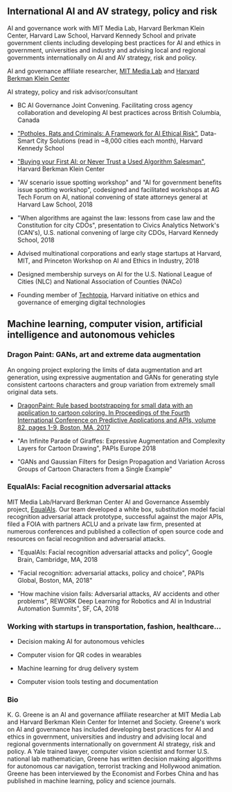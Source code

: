 ## International AI and AV strategy, policy and risk
AI and governance work with MIT Media Lab, Harvard Berkman Klein Center, Harvard Law School, Harvard Kennedy School and private government clients including developing best practices for AI and ethics in government, universities and industry and advising local and regional governments internationally on AI and AV strategy, risk and policy. 

AI and governance affiliate researcher, [MIT Media Lab](https://www.media.mit.edu/people/ggreene/overview/) and [Harvard Berkman Klein Center](https://cyber.harvard.edu/people/gretchen-greene)

AI strategy, policy and risk advisor/consultant

- BC AI Governance Joint Convening. Facilitating cross agency collaboration and developing AI best practices across British Columbia, Canada

- ["Potholes, Rats and Criminals: A Framework for AI Ethical Risk"](https://datasmart.ash.harvard.edu/news/article/potholes-rats-and-criminals), Data-Smart City Solutions (read in ~8,000 cities each month), Harvard Kennedy School

- ["Buying your First AI: or Never Trust a Used Algorithm Salesman"](https://medium.com/berkman-klein-center/buying-your-first-ai-136cd2e6dd2), Harvard Berkman Klein Center

- "AV scenario issue spotting workshop" and "AI for government benefits issue spotting workshop", codesigned and facilitated workshops at AG Tech Forum on AI, national convening of state attorneys general at Harvard Law School, 2018

- "When algorithms are against the law: lessons from case law and the Constitution for city CDOs", presentation to Civics Analytics Network's (CAN's), U.S. national convening of large city CDOs, Harvard Kennedy School, 2018 

- Advised multinational corporations and early stage startups at Harvard, MIT, and Princeton Workshop on AI and Ethics in Industry, 2018

- Designed membership surveys on AI for the U.S. National League of Cities (NLC) and National Association of Counties (NACo)

- Founding member of [Techtopia](http://techtopia.harvard.edu/), Harvard initiative on ethics and governance of emerging digital technologies

## Machine learning, computer vision, artificial intelligence and autonomous vehicles
### Dragon Paint: GANs, art and extreme data augmentation
An ongoing project exploring the limits of data augmentation and art generation, using expressive augmentation and GANs for generating style consistent cartoons characters and group variation from extremely small original data sets.

- [DragonPaint: Rule based bootstrapping for small data with an application to cartoon coloring. In Proceedings of the Fourth International Conference on Predictive Applications and APIs, volume 82, pages 1-9, Boston, MA, 2017](https://www.papis.io/proceedings)

- "An Infinite Parade of Giraffes: Expressive Augmentation and Complexity Layers for Cartoon Drawing", PAPIs Europe 2018 

- "GANs and Gaussian Filters for Design Propagation and Variation Across Groups of Cartoon Characters from a Single Example"

### EqualAIs: Facial recognition adversarial attacks
MIT Media Lab/Harvard Berkman Center AI and Governance Assembly project, [EqualAIs](http://equalais.media.mit.edu/). Our team developed a white box, substitution model facial recognition adversarial attack prototype, successful against the major APIs, filed a FOIA with partners ACLU and a private law firm, presented at numerous conferences and published a collection of open source code and resources on facial recognition and adversarial attacks.

- "EqualAIs: Facial recognition adversarial attacks and policy", Google Brain, Cambridge, MA, 2018

- "Facial recognition: adversarial attacks, policy and choice", PAPIs Global, Boston, MA, 2018"

- "How machine vision fails: Adversarial attacks, AV accidents and other problems", REWORK Deep Learning for Robotics and AI in Industrial Automation Summits", SF, CA, 2018

### Working with startups in transportation, fashion, healthcare...
- Decision making AI for autonomous vehicles 

- Computer vision for QR codes in wearables 

- Machine learning for drug delivery system 

- Computer vision tools testing and documentation

### Bio
K. G. Greene is an AI and governance affiliate researcher at MIT Media Lab and Harvard Berkman Klein Center for Internet and Society. Greene's work on AI and governance has included developing best practices for AI and ethics in government, universities and industry and advising local and regional governments internationally on government AI strategy, risk and policy. A Yale trained lawyer, computer vision scientist and former U.S. national lab mathematician, Greene has written decision making algorithms for autonomous car navigation, terrorist tracking and Hollywood animation. Greene has been interviewed by the Economist and Forbes China and has published in machine learning, policy and science journals.

